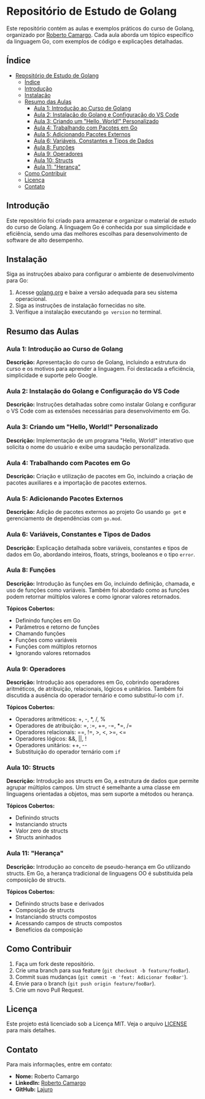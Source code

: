 # Repositório de Estudo de Golang

Este repositório contém as aulas e exemplos práticos do curso de Golang, organizado por [Roberto Camargo](https://github.com/Lajuro). Cada aula aborda um tópico específico da linguagem Go, com exemplos de código e explicações detalhadas.

## Índice

- [Repositório de Estudo de Golang](#repositório-de-estudo-de-golang)
  - [Índice](#índice)
  - [Introdução](#introdução)
  - [Instalação](#instalação)
  - [Resumo das Aulas](#resumo-das-aulas)
    - [Aula 1: Introdução ao Curso de Golang](#aula-1-introdução-ao-curso-de-golang)
    - [Aula 2: Instalação do Golang e Configuração do VS Code](#aula-2-instalação-do-golang-e-configuração-do-vs-code)
    - [Aula 3: Criando um "Hello, World!" Personalizado](#aula-3-criando-um-hello-world-personalizado)
    - [Aula 4: Trabalhando com Pacotes em Go](#aula-4-trabalhando-com-pacotes-em-go)
    - [Aula 5: Adicionando Pacotes Externos](#aula-5-adicionando-pacotes-externos)
    - [Aula 6: Variáveis, Constantes e Tipos de Dados](#aula-6-variáveis-constantes-e-tipos-de-dados)
    - [Aula 8: Funções](#aula-8-funções)
    - [Aula 9: Operadores](#aula-9-operadores)
    - [Aula 10: Structs](#aula-10-structs)
    - [Aula 11: "Herança"](#aula-11-herança)
  - [Como Contribuir](#como-contribuir)
  - [Licença](#licença)
  - [Contato](#contato)

## Introdução

Este repositório foi criado para armazenar e organizar o material de estudo do curso de Golang. A linguagem Go é conhecida por sua simplicidade e eficiência, sendo uma das melhores escolhas para desenvolvimento de software de alto desempenho.

## Instalação

Siga as instruções abaixo para configurar o ambiente de desenvolvimento para Go:

1. Acesse [golang.org](https://golang.org) e baixe a versão adequada para seu sistema operacional.
2. Siga as instruções de instalação fornecidas no site.
3. Verifique a instalação executando `go version` no terminal.

## Resumo das Aulas

### Aula 1: Introdução ao Curso de Golang

**Descrição:** Apresentação do curso de Golang, incluindo a estrutura do curso e os motivos para aprender a linguagem. Foi destacada a eficiência, simplicidade e suporte pelo Google.

### Aula 2: Instalação do Golang e Configuração do VS Code

**Descrição:** Instruções detalhadas sobre como instalar Golang e configurar o VS Code com as extensões necessárias para desenvolvimento em Go.

### Aula 3: Criando um "Hello, World!" Personalizado

**Descrição:** Implementação de um programa "Hello, World!" interativo que solicita o nome do usuário e exibe uma saudação personalizada.

### Aula 4: Trabalhando com Pacotes em Go

**Descrição:** Criação e utilização de pacotes em Go, incluindo a criação de pacotes auxiliares e a importação de pacotes externos.

### Aula 5: Adicionando Pacotes Externos

**Descrição:** Adição de pacotes externos ao projeto Go usando `go get` e gerenciamento de dependências com `go.mod`.

### Aula 6: Variáveis, Constantes e Tipos de Dados

**Descrição:** Explicação detalhada sobre variáveis, constantes e tipos de dados em Go, abordando inteiros, floats, strings, booleanos e o tipo `error`.

### Aula 8: Funções

**Descrição:** Introdução às funções em Go, incluindo definição, chamada, e uso de funções como variáveis. Também foi abordado como as funções podem retornar múltiplos valores e como ignorar valores retornados.

**Tópicos Cobertos:**

- Definindo funções em Go
- Parâmetros e retorno de funções
- Chamando funções
- Funções como variáveis
- Funções com múltiplos retornos
- Ignorando valores retornados

### Aula 9: Operadores

**Descrição:** Introdução aos operadores em Go, cobrindo operadores aritméticos, de atribuição, relacionais, lógicos e unitários. Também foi discutida a ausência do operador ternário e como substituí-lo com `if`.

**Tópicos Cobertos:**

- Operadores aritméticos: +, -, *, /, %
- Operadores de atribuição: =, :=, +=, -=, *=, /=
- Operadores relacionais: ==, !=, >, <, >=, <=
- Operadores lógicos: &&, ||, !
- Operadores unitários: ++, --
- Substituição do operador ternário com `if`

### Aula 10: Structs

**Descrição:** Introdução aos structs em Go, a estrutura de dados que permite agrupar múltiplos campos. Um struct é semelhante a uma classe em linguagens orientadas a objetos, mas sem suporte a métodos ou herança.

**Tópicos Cobertos:**

- Definindo structs
- Instanciando structs
- Valor zero de structs
- Structs aninhados

### Aula 11: "Herança"

**Descrição:** Introdução ao conceito de pseudo-herança em Go utilizando structs. Em Go, a herança tradicional de linguagens OO é substituída pela composição de structs.

**Tópicos Cobertos:**

- Definindo structs base e derivados
- Composição de structs
- Instanciando structs compostos
- Acessando campos de structs compostos
- Benefícios da composição

## Como Contribuir

1. Faça um fork deste repositório.
2. Crie uma branch para sua feature (`git checkout -b feature/fooBar`).
3. Commit suas mudanças (`git commit -m 'feat: Adicionar fooBar'`).
4. Envie para o branch (`git push origin feature/fooBar`).
5. Crie um novo Pull Request.

## Licença

Este projeto está licenciado sob a Licença MIT. Veja o arquivo [LICENSE](LICENSE) para mais detalhes.

## Contato

Para mais informações, entre em contato:

- **Nome:** Roberto Camargo
- **LinkedIn:** [Roberto Camargo](https://www.linkedin.com/in/robertocamargo96/)
- **GitHub:** [Lajuro](https://github.com/Lajuro)
